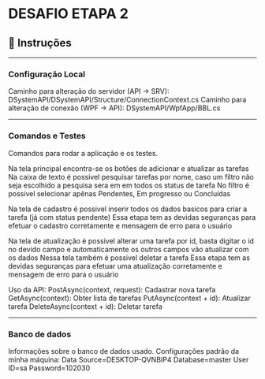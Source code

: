 # **DESAFIO ETAPA 2**

## 📝 **Instruções**

---

### Configuração Local
Caminho para alteração do servidor (API -> SRV): DSystemAPI/DSystemAPI/Structure/ConnectionContext.cs
Caminho para alteração de conexão (WPF -> API): DSystemAPI/WpfApp/BBL.cs

---

### Comandos e Testes
Comandos para rodar a aplicação e os testes.

Na tela principal encontra-se os botões de adicionar e atualizar as tarefas
Na caixa de texto é possivel pesquisar tarefas por nome, caso um filtro não seja escolhido a pesquisa sera em em todos os status de tarefa
No filtro é possivel selecionar apênas Pendentes, Em progresso ou Concluidas

Na tela de cadastro é possivel inserir todos os dados basicos para criar a tarefa (já com status pendente)
Essa etapa tem as devidas seguranças para efetuar o cadastro corretamente e mensagem de erro para o usuário

Na tela de atualização é possivel alterar uma tarefa por id, basta digitar o id no devido campo e automaticamente os outros campos vão atualizar com os dados
Nessa tela também é possivel deletar a tarefa
Essa etapa tem as devidas seguranças para efetuar uma atualização corretamente e mensagem de erro para o usuário

Uso da API:
PostAsync(context, request): Cadastrar nova tarefa
GetAsync(context): Obter lista de tarefas
PutAsync(context + id): Atualizar tarefa
DeleteAsync(context + id): Deletar tarefa

---

### Banco de dados
Informações sobre o banco de dados usado.
Configurações padrão da minha máquina:
Data Source=DESKTOP-QVNBIP4
Database=master
User ID=sa
Password=102030
